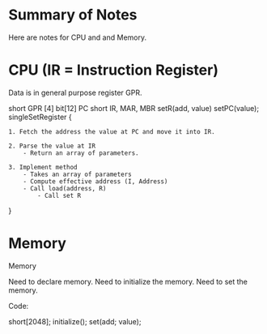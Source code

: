 # Summary of Notes 

Here are notes for CPU and and Memory. 

# CPU (IR = Instruction Register)

Data is in general purpose register GPR. 


short GPR [4]
bit[12] PC
short IR, MAR, MBR
setR(add, value)
setPC(value);
singleSetRegister
{

	1. Fetch the address the value at PC and move it into IR. 

	2. Parse the value at IR 
		- Return an array of parameters. 

	3. Implement method 
		- Takes an array of parameters
		- Compute effective address (I, Address)
		- Call load(address, R)
			- Call set R
}


# Memory

Memory

Need to declare memory. 
Need to initialize the memory. 
Need to set the memory. 

Code: 

short[2048];
initialize();
set(add; value);
